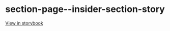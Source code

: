 # section-page--insider-section-story

[View in storybook](https://raw.githack.com/Independent-Digital-News-and-Media-Ltd/standard-pwamp-sb/PR-432-sb/index.html?path=/story/section-page--insider-section-story)